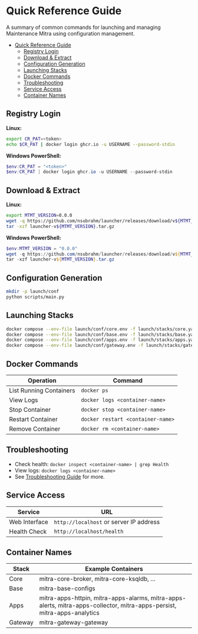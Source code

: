 # Quick Reference Guide

A summary of common commands for launching and managing Maintenance Mitra using configuration management.

- [Quick Reference Guide](#quick-reference-guide)
  - [Registry Login](#registry-login)
  - [Download & Extract](#download--extract)
  - [Configuration Generation](#configuration-generation)
  - [Launching Stacks](#launching-stacks)
  - [Docker Commands](#docker-commands)
  - [Troubleshooting](#troubleshooting)
  - [Service Access](#service-access)
  - [Container Names](#container-names)

## Registry Login

**Linux:**
```bash
export CR_PAT=<token>
echo $CR_PAT | docker login ghcr.io -u USERNAME --password-stdin
```
**Windows PowerShell:**
```powershell
$env:CR_PAT = "<token>"
$env:CR_PAT | docker login ghcr.io -u USERNAME --password-stdin
```

## Download & Extract

**Linux:**
```bash
export MTMT_VERSION=0.0.0
wget -q https://github.com/nsubrahm/launcher/releases/download/v${MTMT_VERSION}/launcher-v${MTMT_VERSION}.tar.gz
tar -xzf launcher-v${MTMT_VERSION}.tar.gz
```
**Windows PowerShell:**
```powershell
$env:MTMT_VERSION = "0.0.0"
wget -q https://github.com/nsubrahm/launcher/releases/download/v${MTMT_VERSION}/launcher-v${MTMT_VERSION}.tar.gz
tar -xzf launcher-v${MTMT_VERSION}.tar.gz
```

## Configuration Generation

```bash
mkdir -p launch/conf
python scripts/main.py
```

## Launching Stacks

```bash
docker compose --env-file launch/conf/core.env -f launch/stacks/core.yaml up -d
docker compose --env-file launch/conf/base.env -f launch/stacks/base.yaml up -d
docker compose --env-file launch/conf/apps.env -f launch/stacks/apps.yaml up -d
docker compose --env-file launch/conf/gateway.env -f launch/stacks/gateway.yaml up -d
```

## Docker Commands

| Operation               | Command                           |
| ----------------------- | --------------------------------- |
| List Running Containers | `docker ps`                       |
| View Logs               | `docker logs <container-name>`    |
| Stop Container          | `docker stop <container-name>`    |
| Restart Container       | `docker restart <container-name>` |
| Remove Container        | `docker rm <container-name>`      |

## Troubleshooting

- Check health: `docker inspect <container-name> | grep Health`
- View logs: `docker logs <container-name>`
- See [Troubleshooting Guide](troubleshooting.md) for more.

## Service Access

| Service       | URL                                     |
| ------------- | --------------------------------------- |
| Web Interface | `http://localhost` or server IP address |
| Health Check  | `http://localhost/health`               |

## Container Names

| Stack      | Example Containers                                               |
| ---------- | --------------------------------------------------------------- |
| Core       | mitra-core-broker, mitra-core-ksqldb, ...                       |
| Base       | mitra-base-configs                                              |
| Apps       | mitra-apps-httpin, mitra-apps-alarms, mitra-apps-alerts, mitra-apps-collector, mitra-apps-persist, mitra-apps-analytics |
| Gateway    | mitra-gateway-gateway                                           |
